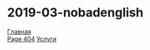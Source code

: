 # 2019-03-nobadenglish


<a href="https://lia5.github.io/2019-03-nobadenglish/index.html">Главная</a><br>
<a href="https://lia5.github.io/2019-03-nobadenglish/page404.html">Page 404</a>
<a href="https://lia5.github.io/2019-03-nobadenglish/pageServices.html">Услуги</a>
